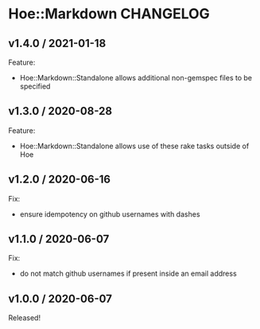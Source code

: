 # Hoe::Markdown CHANGELOG

## v1.4.0 / 2021-01-18

Feature:

- Hoe::Markdown::Standalone allows additional non-gemspec files to be specified


## v1.3.0 / 2020-08-28

Feature:

- Hoe::Markdown::Standalone allows use of these rake tasks outside of Hoe


## v1.2.0 / 2020-06-16

Fix:
* ensure idempotency on github usernames with dashes


## v1.1.0 / 2020-06-07

Fix:
* do not match github usernames if present inside an email address


## v1.0.0 / 2020-06-07

Released!
